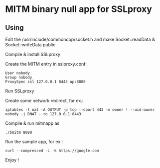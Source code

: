 # MITM binary null app for SSLproxy

Using
-----

Edit the /usr/include/commoncpp/socket.h and make Socket::readData & Socket::writeData public.

Compile & install SSLproxy

Create the MITM entry in sslproxy.conf:

```
User nobody
Group nobody
ProxySpec ssl 127.0.0.1 8443 up:8080
```

Run SSLproxy

Create some network redirect, for ex.:

```
iptables -t nat -A OUTPUT -p tcp --dport 443 -m owner ! --uid-owner nobody -j DNAT --to 127.0.0.1:8443
```

Compile & run mitmapp as

```
./bmitm 8080
```

Run the sample app, for ex.:

```
curl --compressed -L -k https://google.com
```

Enjoy !

